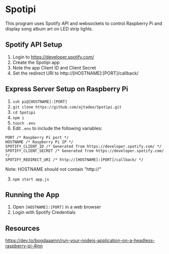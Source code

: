 # Spotipi
This program uses Spotify API and websockets to control Raspberry Pi and display song album art on LED strip lights.
## Spotify API Setup
1. Login to https://developer.spotify.com/
2. Create the Spotipi app
3. Note the app Client ID and Client Secret
4. Set the redirect URI to http://[HOSTNAME]:[PORT]/callback/

## Express Server Setup on Raspberry Pi
1. `ssh pi@[HOSTNAME]:[PORT]`
2. `git clone https://github.com/ajtadeo/Spotipi.git`
2. `cd Spotipi`
3. `npm i`
4. `touch .env`
5. Edit `.env` to include the following variables:
```
PORT /* Raspberry Pi port */
HOSTNAME /* Raspberry Pi IP */
SPOTIFY_CLIENT_ID /* Generated from https://developer.spotify.com/ */
SPOTIFY_CLIENT_SECRET /* Generated from https://developer.spotify.com/ */
SPOTIFY_REDIRECT_URI /* http://[HOSTNAME]:[PORT]/callback/ */
```

Note: HOSTNAME should not contain "http://"

3. `npm start app.js`

## Running the App
1. Open `[HOSTNAME]:[PORT]` in a web browser
2. Login with Spotify Credentials

## Resources
https://dev.to/bogdaaamn/run-your-nodejs-application-on-a-headless-raspberry-pi-4jnn
